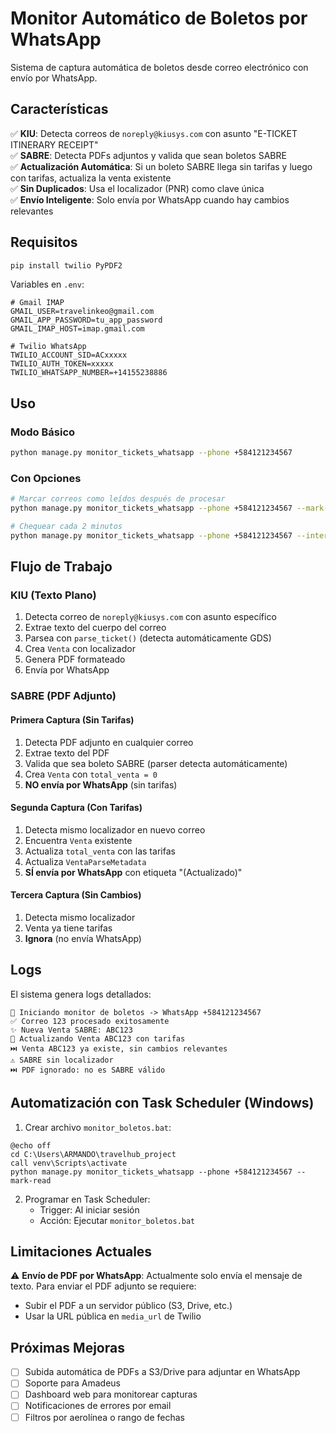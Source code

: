# Monitor Automático de Boletos por WhatsApp

Sistema de captura automática de boletos desde correo electrónico con envío por WhatsApp.

## Características

✅ **KIU**: Detecta correos de `noreply@kiusys.com` con asunto "E-TICKET ITINERARY RECEIPT"  
✅ **SABRE**: Detecta PDFs adjuntos y valida que sean boletos SABRE  
✅ **Actualización Automática**: Si un boleto SABRE llega sin tarifas y luego con tarifas, actualiza la venta existente  
✅ **Sin Duplicados**: Usa el localizador (PNR) como clave única  
✅ **Envío Inteligente**: Solo envía por WhatsApp cuando hay cambios relevantes  

## Requisitos

```bash
pip install twilio PyPDF2
```

Variables en `.env`:
```env
# Gmail IMAP
GMAIL_USER=travelinkeo@gmail.com
GMAIL_APP_PASSWORD=tu_app_password
GMAIL_IMAP_HOST=imap.gmail.com

# Twilio WhatsApp
TWILIO_ACCOUNT_SID=ACxxxxx
TWILIO_AUTH_TOKEN=xxxxx
TWILIO_WHATSAPP_NUMBER=+14155238886
```

## Uso

### Modo Básico
```bash
python manage.py monitor_tickets_whatsapp --phone +584121234567
```

### Con Opciones
```bash
# Marcar correos como leídos después de procesar
python manage.py monitor_tickets_whatsapp --phone +584121234567 --mark-read

# Chequear cada 2 minutos
python manage.py monitor_tickets_whatsapp --phone +584121234567 --interval 120
```

## Flujo de Trabajo

### KIU (Texto Plano)
1. Detecta correo de `noreply@kiusys.com` con asunto específico
2. Extrae texto del cuerpo del correo
3. Parsea con `parse_ticket()` (detecta automáticamente GDS)
4. Crea `Venta` con localizador
5. Genera PDF formateado
6. Envía por WhatsApp

### SABRE (PDF Adjunto)

#### Primera Captura (Sin Tarifas)
1. Detecta PDF adjunto en cualquier correo
2. Extrae texto del PDF
3. Valida que sea boleto SABRE (parser detecta automáticamente)
4. Crea `Venta` con `total_venta = 0`
5. **NO envía por WhatsApp** (sin tarifas)

#### Segunda Captura (Con Tarifas)
1. Detecta mismo localizador en nuevo correo
2. Encuentra `Venta` existente
3. Actualiza `total_venta` con las tarifas
4. Actualiza `VentaParseMetadata`
5. **SÍ envía por WhatsApp** con etiqueta "(Actualizado)"

#### Tercera Captura (Sin Cambios)
1. Detecta mismo localizador
2. Venta ya tiene tarifas
3. **Ignora** (no envía WhatsApp)

## Logs

El sistema genera logs detallados:

```
🚀 Iniciando monitor de boletos -> WhatsApp +584121234567
✅ Correo 123 procesado exitosamente
✨ Nueva Venta SABRE: ABC123
🔄 Actualizando Venta ABC123 con tarifas
⏭️ Venta ABC123 ya existe, sin cambios relevantes
⚠️ SABRE sin localizador
⏭️ PDF ignorado: no es SABRE válido
```

## Automatización con Task Scheduler (Windows)

1. Crear archivo `monitor_boletos.bat`:
```batch
@echo off
cd C:\Users\ARMANDO\travelhub_project
call venv\Scripts\activate
python manage.py monitor_tickets_whatsapp --phone +584121234567 --mark-read
```

2. Programar en Task Scheduler:
   - Trigger: Al iniciar sesión
   - Acción: Ejecutar `monitor_boletos.bat`

## Limitaciones Actuales

⚠️ **Envío de PDF por WhatsApp**: Actualmente solo envía el mensaje de texto. Para enviar el PDF adjunto se requiere:
- Subir el PDF a un servidor público (S3, Drive, etc.)
- Usar la URL pública en `media_url` de Twilio

## Próximas Mejoras

- [ ] Subida automática de PDFs a S3/Drive para adjuntar en WhatsApp
- [ ] Soporte para Amadeus
- [ ] Dashboard web para monitorear capturas
- [ ] Notificaciones de errores por email
- [ ] Filtros por aerolínea o rango de fechas
